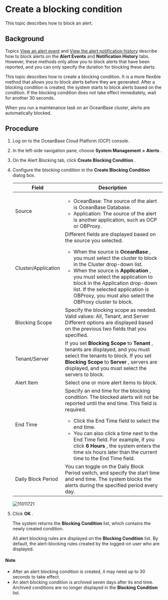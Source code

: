 Create a blocking condition 
================================================

This topic describes how to block an alert. 

Background 
-------------------------------

Topics [View an alert event](../900.use-alert-management/1200.view-alert-events.md) and [View the alert notification history](../900.use-alert-management/1300.view-alert-notification-records.md) describe how to block alerts on the **Alert Events** and **Notification History** tabs. However, these methods only allow you to block alerts that have been reported, and you can only specify the duration for blocking these alerts. 

This topic describes how to create a blocking condition. It is a more flexible method that allows you to block alerts before they are generated. After a blocking condition is created, the system starts to block alerts based on the condition. If the blocking condition does not take effect immediately, wait for another 30 seconds. 

When you run a maintenance task on an OceanBase cluster, alerts are automatically blocked.

Procedure 
------------------------------

1. Log on to the OceanBase Cloud Platform (OCP) console.

   

2. In the left-side navigation pane, choose **System Management** **\>** **Alerts** .

   

3. On the Alert Blocking tab, click **Create Blocking Condition** .

   

4. Configure the blocking condition in the **Create Blocking Condition** dialog box. 

   

   |        Field        |                                                                                                                                                                                                                                           Description                                                                                                                                                                                                                                           |
   |---------------------|-------------------------------------------------------------------------------------------------------------------------------------------------------------------------------------------------------------------------------------------------------------------------------------------------------------------------------------------------------------------------------------------------------------------------------------------------------------------------------------------------|
   | Source              | <ul><li> OceanBase: The source of the alert is OceanBase Database.   </li><li> Application: The source of the alert is another application, such as OCP or OBProxy. </li></ul>                                                                                                                                                                                                                                                        |
   | Cluster/Application | Different fields are displayed based on the source you selected.<ul><li> When the source is **OceanBase** , you must select the cluster to block in the Cluster drop-down list.   </li><li> When the source is **Application** , you must select the application to block in the Application drop-down list. If the selected application is OBProxy, you must also select the OBProxy cluster to block. </li></ul>   |
   | Blocking Scope      | Specify the blocking scope as needed. Valid values: All, Tenant, and Server Different options are displayed based on the previous two fields that you specified.                                                                                                                                                                                                                                                                                                                                |
   | Tenant/Server       | If you set **Blocking Scope** to **Tenant** , tenants are displayed, and you must select the tenants to block.  If you set **Blocking Scope** to **Server** , servers are displayed, and you must select the servers to block.                                                                                                                                                                                                                                                  |
   | Alert Item          | Select one or more alert items to block.                                                                                                                                                                                                                                                                                                                                                                                                                                                        |
   | End Time            | Specify an end time for the blocking condition. The blocked alerts will not be reported until the end time. This field is required.  <ul><li> Click the End Time field to select the end time.   </li><li> You can also click a time next to the End Time field. For example, if you click **6 Hours** , the system enters the time six hours later than the current time to the End Time field. </li></ul>           |
   | Daily Block Period  | You can toggle on the Daily Block Period switch, and specify the start time and end time. The system blocks the alerts during the specified period every day.                                                                                                                                                                                                                                                                                                                                   |

   

   ![11011721](https://help-static-aliyun-doc.aliyuncs.com/assets/img/en-US/8772477361/p346411.png)
   




<!-- -->

5. Click **OK** . 

   The system returns the **Blocking Condition** list, which contains the newly created condition. 

   All alert blocking rules are displayed on the **Blocking Condition** list. By default, the alert-blocking rules created by the logged-on user who are displayed. 
   
  <main id="notice" type='explain'>
    <h4>Note</h4>
    <ul>
    <li>After an alert blocking condition is created, it may need up to 30 seconds to take effect.</li>
    <li>An alert blocking condition is archived seven days after its end time. Archived conditions are no longer displayed in the <strong>Blocking Condition</strong> list.</li>
    </ul>
  </main>

     
   

   
   



